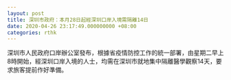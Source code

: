```yaml
---
layout: post
title: 深圳市政府：本月28日起經深圳口岸入境需隔離14日
date: 2020-04-26 23:17:49.000000000 +08:00
categories: rthk
---
```


深圳市人民政府口岸辦公室發布，根據省疫情防控工作的統一部署，由星期二早上8時開始，經深圳口岸入境的人士，均需在深圳市就地集中隔離醫學觀察14天，要求旅客提前作好準備。

